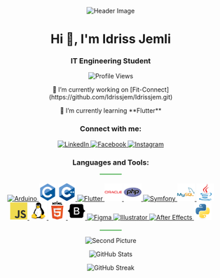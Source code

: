<!-- Header -->
<p align="center">
  <img src="https://miro.medium.com/v2/resize:fit:1360/0*7Q3yvSIv_t0ioJ-Z.gif" alt="Header Image">
</p>

<!-- Introduction -->
<h1 align="center">Hi 👋, I'm Idriss Jemli</h1>
<h3 align="center">IT Engineering Student</h3>

<!-- Profile Views -->
<p align="center">
  <img src="https://komarev.com/ghpvc/?username=idrissjem&label=Profile%20views&color=0e75b6&style=flat" alt="Profile Views" />
</p>

<!-- About Me -->
<p align="center">
  🔭 I’m currently working on [Fit-Connect](https://github.com/Idrissjem/Idrissjem.git)
</p>

<!-- Currently Learning -->
<p align="center">
  🌱 I’m currently learning **Flutter**
</p>

<!-- LinkedIn Badge -->
<h3 align="center">Connect with me:</h3>
<p align="center">
  <a href="https://linkedin.com/in/idriss-jemli-892068218" target="blank">
    <img src="https://raw.githubusercontent.com/rahuldkjain/github-profile-readme-generator/master/src/images/icons/Social/linked-in-alt.svg" alt="LinkedIn" height="30" width="40" />
  </a>
  <a href="https://fb.com/idriss.jamli.5" target="blank">
    <img src="https://raw.githubusercontent.com/rahuldkjain/github-profile-readme-generator/master/src/images/icons/Social/facebook.svg" alt="Facebook" height="30" width="40" />
  </a>
  <a href="https://instagram.com/idriss_jem" target="blank">
    <img src="https://raw.githubusercontent.com/rahuldkjain/github-profile-readme-generator/master/src/images/icons/Social/instagram.svg" alt="Instagram" height="30" width="40" />
  </a>
</p>

<!-- Languages and Tools -->
<h3 align="center">Languages and Tools:</h3>

<!-- Animated Line -->
<div align="center">
  <div style="height: 2px; width: 50px; background-color: #4CAF50; margin-bottom: 20px;"></div>
</div>

<!-- Icons -->
<p align="center">
  <a href="https://www.arduino.cc/" target="_blank" rel="noreferrer">
    <img src="https://cdn.worldvectorlogo.com/logos/arduino-1.svg" alt="Arduino" width="40" height="40"/>
  </a>
  <a href="https://www.cprogramming.com/" target="_blank" rel="noreferrer">
    <img src="https://raw.githubusercontent.com/devicons/devicon/master/icons/c/c-original.svg" alt="C" width="40" height="40"/>
  </a>
  <a href="https://www.w3schools.com/cpp/" target="_blank" rel="noreferrer">
    <img src="https://raw.githubusercontent.com/devicons/devicon/master/icons/cplusplus/cplusplus-original.svg" alt="C++" width="40" height="40"/>
  </a>
  <a href="https://flutter.dev" target="_blank" rel="noreferrer">
    <img src="https://www.vectorlogo.zone/logos/flutterio/flutterio-icon.svg" alt="Flutter" width="40" height="40"/>
  </a>
  <a href="https://www.oracle.com/" target="_blank" rel="noreferrer">
    <img src="https://raw.githubusercontent.com/devicons/devicon/master/icons/oracle/oracle-original.svg" alt="Oracle" width="40" height="40"/>
  </a>
  <a href="https://www.php.net" target="_blank" rel="noreferrer">
    <img src="https://raw.githubusercontent.com/devicons/devicon/master/icons/php/php-original.svg" alt="PHP" width="40" height="40"/>
  </a>
  <a href="https://symfony.com" target="_blank" rel="noreferrer">
    <img src="https://symfony.com/logos/symfony_black_03.svg" alt="Symfony" width="40" height="40"/>
  </a>
  <a href="https://www.mysql.com/" target="_blank" rel="noreferrer">
    <img src="https://raw.githubusercontent.com/devicons/devicon/master/icons/mysql/mysql-original-wordmark.svg" alt="MySQL" width="40" height="40"/>
  </a>
  <a href="https://www.java.com" target="_blank" rel="noreferrer">
    <img src="https://raw.githubusercontent.com/devicons/devicon/master/icons/java/java-original.svg" alt="Java" width="40" height="40"/>
  </a>
  <a href="https://developer.mozilla.org/en-US/docs/Web/JavaScript" target="_blank" rel="noreferrer">
    <img src="https://raw.githubusercontent.com/devicons/devicon/master/icons/javascript/javascript-original.svg" alt="JavaScript" width="40" height="40"/>
  </a>
  <a href="https://www.linux.org/" target="_blank" rel="noreferrer">
    <img src="https://raw.githubusercontent.com/devicons/devicon/master/icons/linux/linux-original.svg" alt="Linux" width="40" height="40"/>
  </a>
  <a href="https://www.w3schools.com/html/" target="_blank" rel="noreferrer">
    <img src="https://raw.githubusercontent.com/devicons/devicon/master/icons/html5/html5-original-wordmark.svg" alt="HTML" width="40" height="40"/>
  </a>
  <a href="https://getbootstrap.com" target="_blank" rel="noreferrer">
    <img src="https://raw.githubusercontent.com/devicons/devicon/master/icons/bootstrap/bootstrap-plain.svg" alt="Bootstrap" width="40" height="40"/>
  </a>
  <a href="https://www.figma.com/" target="_blank" rel="noreferrer">
    <img src="https://www.vectorlogo.zone/logos/figma/figma-icon.svg" alt="Figma" width="40" height="40"/>
  </a>
  <a href="https://www.adobe.com/in/products/illustrator.html" target="_blank" rel="noreferrer">
    <img src="https://www.vectorlogo.zone/logos/adobe_illustrator/adobe_illustrator-icon.svg" alt="Illustrator" width="40" height="40"/>
  </a>
  <a href="https://www.adobe.com/products/aftereffects.html" target="_blank" rel="noreferrer">
    <img src="https://www.vectorlogo.zone/logos/adobe_after_effects/adobe_after_effects-icon.svg" alt="After Effects" width="40" height="40"/>
  </a>
  <a href="https://www.python.org" target="_blank" rel="noreferrer">
    <img src="https://raw.githubusercontent.com/devicons/devicon/master/icons/python/python-original.svg" alt="Python" width="40" height="40"/>
  </a>
</p>

<!-- Animated Line -->
<div align="center">
  <div style="height: 2px; width: 50px; background-color: #4CAF50; margin-top: 20px;"></div>
</div>

<!-- Second Picture -->
<p align="center">
  <img src="https://encrypted-tbn0.gstatic.com/images?q=tbn:ANd9GcScP4KQpEbf0Datu-cc4_NceT0PY7-U71eTkI0U-S1vbb4koA04Q3whws5XLIXJLHhDzi8&usqp=CAU" alt="Second Picture" width="400">
</p>

<!-- GitHub Stats -->
<p align="center">
  <img src="https://github-readme-stats.vercel.app/api?username=idrissjem&show_icons=true&locale=en" alt="GitHub Stats" />
</p>

<!-- GitHub Streak -->
<p align="center">
  <img src="https://github-readme-streak-stats.herokuapp.com/?user=idrissjem&" alt="GitHub Streak" />
</p>
